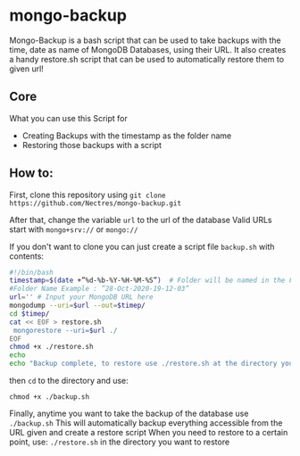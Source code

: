 # mongo-backup
Mongo-Backup is a bash script that can be used to take backups with the time, date as name of MongoDB Databases, using their URL. It also creates a handy restore.sh script that can be used to automatically restore them to given url!

## Core

What you can use this Script for
* Creating Backups with the timestamp as the folder name
* Restoring those backups with a script

## How to:

First, clone this repository using
`git clone https://github.com/Nectres/mongo-backup.git`

After that, change the variable `url` to the url of the database 
Valid URLs start with `mongo+srv://` or `mongo://` 

If you don't want to clone you can just create a script file `backup.sh` with contents:

```bash
#!/bin/bash
timestamp=$(date +”%d-%b-%Y-%H-%M-%S”)  # Folder will be named in the Format : "DD-MM-YYYY-HH-MM-SS" 
#Folder Name Example : ”28-Oct-2020-19-12-03” 
url='' # Input your MongoDB URL here
mongodump --uri=$url --out=$timep/ 
cd $timep/
cat << EOF > restore.sh
 mongorestore --uri=$url ./
EOF
chmod +x ./restore.sh
echo
echo "Backup complete, to restore use ./restore.sh at the directory you want to restore from!"
```
then `cd` to the directory and use:

`chmod +x ./backup.sh`

Finally, anytime you want to take the backup of the database use 
`./backup.sh`
This will automatically backup everything accessible from the URL given and create a restore script
When you need to restore to a certain point, use:
`./restore.sh` in the directory you want to restore
